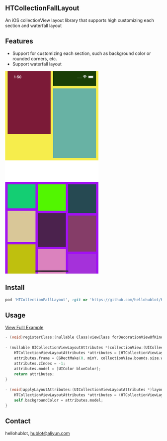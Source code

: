 ## HTCollectionFallLayout

An iOS collectionView layout library that supports high customizing each section and waterfall layout

## Features
- Support for customizing each section, such as background color or rounded corners, etc.
- Support waterfall layout

<img src="./Example/example.png" width="300">

## Install

```ruby
pod 'HTCollectionFallLayout', :git => 'https://github.com/hellohublot/HTCollectionFallLayout.git'
```

## Usage

[View Fulll Example](./Example/HTCollectionFallLayout/HTViewController.m)


```objective-c
- (void)registerClass:(nullable Class)viewClass forDecorationViewOfKind:(NSString *)elementKind;

- (nullable UICollectionViewLayoutAttributes *)collectionView:(UICollectionView *)collectionView layout:(UICollectionViewLayout *)collectionViewLayout layoutAttributesForDecorationViewInSection:(NSInteger)section sectionContentMinY:(CGFloat)minY sectionContentMaxY:(CGFloat)maxY {
	HTCollectionViewLayoutAttributes *attributes = [HTCollectionViewLayoutAttributes layoutAttributesForDecorationViewOfKind:NSStringFromClass([HTSectionDecorationView class]) withIndexPath:[NSIndexPath indexPathForRow:0 inSection:section]];
    attributes.frame = CGRectMake(0, minY, collectionView.bounds.size.width, maxY - minY - 10);
    attributes.zIndex = -1;
    attributes.model = [UIColor blueColor];
    return attributes;
}

- (void)applyLayoutAttributes:(UICollectionViewLayoutAttributes *)layoutAttributes {
    HTCollectionViewLayoutAttributes *attributes = (HTCollectionViewLayoutAttributes *)layoutAttributes;
    self.backgroundColor = attributes.model;
}
```

## Contact

hellohublot, hublot@aliyun.com
